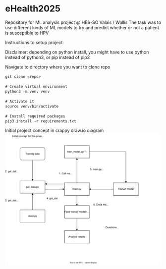 # eHealth2025
Repository for ML analysis project @ HES-SO Valais / Wallis
The task was to use different kinds of ML models to try and predict whether or not a patient is susceptible to HPV

Instructions to setup project:

Disclaimer: depending on python install, you might have to use python instead of python3, or pip instead of pip3

Navigate to directory where you want to clone repo

    git clone <repo>

    # Create virtual environment
    python3 -m venv venv

    # Activate it
    source venv/bin/activate

    # Install required packages
    pip3 install -r requirements.txt


Initial project concept in crappy draw.io diagram
![conceptDiagram](Initial_project_concept.svg)